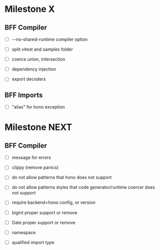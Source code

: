 # Milestone X

## BFF Compiler

- [ ] --no-shared-runtime compiler option
- [ ] split vitest and samples folder

- [ ] coerce union, intersection
- [ ] dependency injection
- [ ] export decoders

## BFF Imports

- [ ] "alias" for hono exception

# Milestone NEXT

## BFF Compiler

- [ ] message for errors

- [ ] clippy (remove panics)

- [ ] do not allow patterns that hono does not support
- [ ] do not allow patterns styles that code generator/runtime coercer does not support
- [ ] require backend=hono config, or version

- [ ] bigint proper support or remove
- [ ] Date proper support or remove

- [ ] namespace
- [ ] qualified import type
